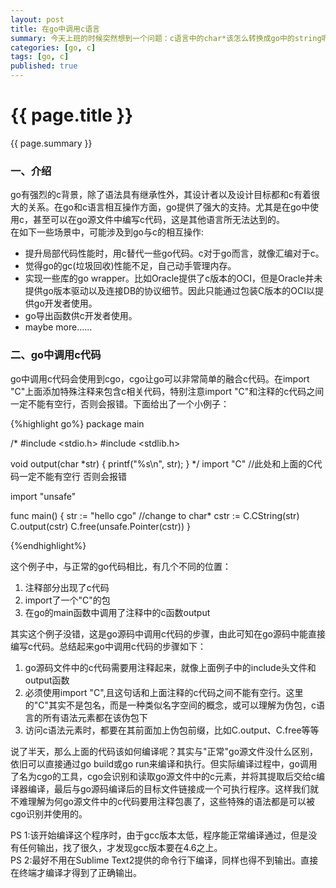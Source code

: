 ```yaml
---
layout: post
title: 在go中调用c语言
summary: 今天上班的时候突然想到一个问题：c语言中的char*该怎么转换成go中的string呢？在go语言交流群中问了一下，得到了一个答案是使用cgo。之前只听过有cgo这么个东西，但是没有真正使用过。今天突然想到了这个问题，就抽出时间学习下cgo，接下来就有了这篇文章。
categories: [go, c]
tags: [go, c]
published: true
---
```


# {{ page.title }} #
{{ page.summary }}

### 一、介绍 ###
go有强烈的c背景，除了语法具有继承性外，其设计者以及设计目标都和c有着很大的关系。在go和c语言相互操作方面，go提供了强大的支持。尤其是在go中使用c，甚至可以在go源文件中编写c代码，这是其他语言所无法达到的。  
在如下一些场景中，可能涉及到go与c的相互操作:  

- 提升局部代码性能时，用c替代一些go代码。c对于go而言，就像汇编对于c。  
- 觉得go的gc(垃圾回收)性能不足，自己动手管理内存。  
- 实现一些库的go wrapper。比如Oracle提供了c版本的OCI，但是Oracle并未提供go版本驱动以及连接DB的协议细节。因此只能通过包装C版本的OCI以提供go开发者使用。  
- go导出函数供c开发者使用。  
- maybe more......  

### 二、go中调用c代码 ###
go中调用c代码会使用到cgo，cgo让go可以非常简单的融合c代码。在import "C"上面添加特殊注释来包含c相关代码，特别注意import "C"和注释的c代码之间一定不能有空行，否则会报错。下面给出了一个小例子：  

{%highlight go%}
package main

/*
#include <stdio.h>
#include <stdlib.h>

void output(char *str) {
    printf("%s\n", str);
}
*/
import "C" //此处和上面的C代码一定不能有空行 否则会报错

import "unsafe"

func main() {
    str := "hello cgo"
    //change to char*
    cstr := C.CString(str)
    C.output(cstr)
    C.free(unsafe.Pointer(cstr))
}

{%endhighlight%}  

这个例子中，与正常的go代码相比，有几个不同的位置：  

1. 注释部分出现了c代码  
2. import了一个"C"的包  
3. 在go的main函数中调用了注释中的c函数output  

其实这个例子没错，这是go源码中调用c代码的步骤，由此可知在go源码中能直接编写c代码。总结起来go中调用c代码的步骤如下：  

1. go源码文件中的c代码需要用注释起来，就像上面例子中的include头文件和output函数  
2. 必须使用import "C",且这句话和上面注释的c代码之间不能有空行。这里的"C"其实不是包名，而是一种类似名字空间的概念，或可以理解为伪包，c语言的所有语法元素都在该伪包下  
3. 访问c语法元素时，都要在其前面加上伪包前缀，比如C.output、C.free等等  

说了半天，那么上面的代码该如何编译呢？其实与"正常"go源文件没什么区别，依旧可以直接通过go build或go run来编译和执行。但实际编译过程中，go调用了名为cgo的工具，cgo会识别和读取go源文件中的c元素，并将其提取后交给c编译器编译，最后与go源码编译后的目标文件链接成一个可执行程序。这样我们就不难理解为何go源文件中的c代码要用注释包裹了，这些特殊的语法都是可以被cgo识别并使用的。  
  
  
PS 1:该开始编译这个程序时，由于gcc版本太低，程序能正常编译通过，但是没有任何输出，找了很久，才发现gcc版本要在4.6之上。  
PS 2:最好不用在Sublime Text2提供的命令行下编译，同样也得不到输出。直接在终端才编译才得到了正确输出。  

